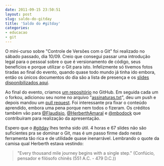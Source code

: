 ```yaml
---
date: 2011-09-15 23:50:51
layout: post
slug: saldo-do-gitday
title: 'Saldo do #gitday'
categories:
- educacao
- git
---
```


O mini-curso sobre "Controle de Versões com o Git" foi realizado no sábado passado, dia 10/09. Creio que consegui passar uma introdução legal para o pessoal sobre o que é versionamento de código, seus benefícios e porque utilizar o Git para isto. Infelizmente só tivemos fotos tiradas ao final do evento, quando quase todo mundo já tinha ido embora, então os únicos documentos do dia são a lista de presença e os [slides disponibilizados aqui](/uploads/controle-de-versoes-com-git.pdf).

Ao final do evento, criamos [um repositório](https://github.com/myhro/gitday) no GitHub. Em seguida cada um o forkou, adicionou seu nome no arquivo "[assinaturas.txt](https://github.com/myhro/gitday/blob/master/assinaturas.txt)", deu um push e depois mandou um [pull request](http://help.github.com/send-pull-requests/). Foi interessante pra fixar o conteúdo aprendido, embora uma pena porque nem todos o fizeram. Os créditos também vão para [@Flaudisio](http://twitter.com/#!/Flaudisio), [@HerberthAmaral](http://twitter.com/#!/HerberthAmaral) e [@mbodock](http://twitter.com/#!/mbodock) que contribuíram para realização da apresentação.

Espero que o [#gitday](http://twitter.com/#!/search/realtime/%23gitday) lhes tenha sido útil. 4 horas e 67 slides não são suficientes pra se dominar o Git, mas é um passo firme dado nesta ferramenta tão rica e de utilidade quase inenarrável. Lembrando o quote da camisa qual Herberth estava vestindo:

> 
> "Every thousand mile journey begins with a single step."
(Confúcio, pensador e filósofo chinês (551 A.C. - 479 D.C.))
> 
> 
